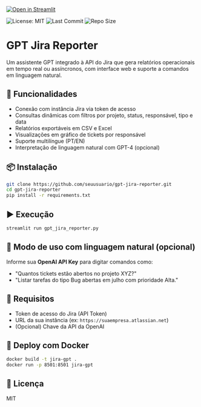 [![Open in Streamlit](https://static.streamlit.io/badges/streamlit_badge_black_white.svg)](https://duboneh-gpt-jira-reporter.streamlit.app/)

![License: MIT](https://img.shields.io/badge/License-MIT-green.svg)
![Last Commit](https://img.shields.io/github/last-commit/duboneh/gpt-jira-reporter)
![Repo Size](https://img.shields.io/github/repo-size/duboneh/gpt-jira-reporter)

# GPT Jira Reporter

Um assistente GPT integrado à API do Jira que gera relatórios operacionais em tempo real ou assíncronos, com interface web e suporte a comandos em linguagem natural.

## 🚀 Funcionalidades

- Conexão com instância Jira via token de acesso
- Consultas dinâmicas com filtros por projeto, status, responsável, tipo e data
- Relatórios exportáveis em CSV e Excel
- Visualizações em gráfico de tickets por responsável
- Suporte multilíngue (PT/EN)
- Interpretação de linguagem natural com GPT-4 (opcional)

## 📦 Instalação

```bash
git clone https://github.com/seuusuario/gpt-jira-reporter.git
cd gpt-jira-reporter
pip install -r requirements.txt
```

## ▶️ Execução

```bash
streamlit run gpt_jira_reporter.py
```

## 🧠 Modo de uso com linguagem natural (opcional)

Informe sua **OpenAI API Key** para digitar comandos como:

- "Quantos tickets estão abertos no projeto XYZ?"
- "Listar tarefas do tipo Bug abertas em julho com prioridade Alta."

## 🔐 Requisitos

- Token de acesso do Jira (API Token)
- URL da sua instância (ex: `https://suaempresa.atlassian.net`)
- (Opcional) Chave da API da OpenAI

## 🐳 Deploy com Docker

```bash
docker build -t jira-gpt .
docker run -p 8501:8501 jira-gpt
```

## 📝 Licença

MIT
